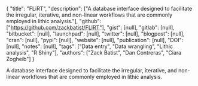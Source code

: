 {
  "title": "FLiRT",
  "description": ["A database interface designed to facilitate the irregular, iterative, and non-linear workflows that are commonly employed in lithic analysis."],
  "github": ["https://github.com/zackbatist/FLIRT"],
  "gist": [null],
  "gitlab": [null],
  "bitbucket": [null],
  "launchpad": [null],
  "twitter": [null],
  "blogpost": [null],
  "cran": [null],
  "pypi": [null],
  "website": [null],
  "publication": [null],
  "DOI": [null],
  "notes": [null],
  "tags": ["Data entry", "Data wrangling", "Lithic analysis", "R Shiny"],
  "authors": ["Zack Batist", "Dan Contreras", "Ciara Zogheib"]
}

<!-- Generated by csv2md.R – do not edit by hand -->

A database interface designed to facilitate the irregular, iterative, and non-linear workflows that are commonly employed in lithic analysis.